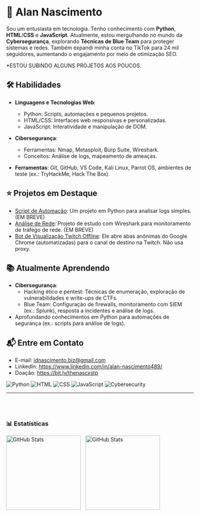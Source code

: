 # 🫡 Alan Nascimento

Sou um entusiasta em tecnologia. Tenho conhecimento com **Python**, **HTML**/**CSS** e **JavaScript**. Atualmente, estou mergulhando no mundo da **Cybersegurança**, explorando **Técnicas de Blue Team** para proteger sistemas e redes. Também expandi minha conta no TikTok para 24 mil seguidores, aumentando o engajamento por meio de otimização SEO.

*ESTOU SUBINDO ALGUNS PROJETOS AOS POUCOS.



## 🛠️ Habilidades
- **Linguagens e Tecnologias Web**:
  - Python: Scripts, automações e pequenos projetos.
  - HTML/CSS: Interfaces web responsivas e personalizadas.
  - JavaScript: Interatividade e manipulação de DOM.
- **Cibersegurança**:
  - Ferramentas: Nmap, Metasploit, Burp Suite, Wireshark.
  - Conceitos: Análise de logs, mapeamento de ameaças.

- **Ferramentas**: Git, GitHub, VS Code, Kali Linux, Parrot OS, ambientes de teste (ex.: TryHackMe, Hack The Box).

## ⭐ Projetos em Destaque
- [Script de Automação](link): Um projeto em Python para analisar logs simples. (EM BREVE)
- [Análise de Rede](https://github.com/xNasc/Rede-log): Projeto de estudo com Wireshark para monitoramento de tráfego de rede. (EM BREVE)
- [Bot de Visualização Twitch Offline](https://github.com/xNasc/twitch-bot-views):  Ele abre abas anônimas do Google Chrome (automatizadas) para o canal de destino na Twitch. Não usa proxy.

## 📚 Atualmente Aprendendo
- **Cibersegurança**:
  - Hacking ético e pentest: Técnicas de enumeração, exploração de vulnerabilidades e write-ups de CTFs.
  - Blue Team: Configuração de firewalls, monitoramento com SIEM (ex.: Splunk), resposta a incidentes e análise de logs.
- Aprofundando conhecimentos em Python para automações de segurança (ex.: scripts para análise de logs).

## 📬 Entre em Contato
- E-mail: idnascimento.biz@gmail.com
- LinkedIn: https://www.linkedin.com/in/alan-nascimento489/
- Doação: https://bit.ly/thenascxstp





![Python](https://img.shields.io/badge/-Python-3776AB?style=flat&logo=python)
![HTML](https://img.shields.io/badge/-HTML-E34F26?style=flat&logo=html5)
![CSS](https://img.shields.io/badge/-CSS-1572B6?style=flat&logo=css3)
![JavaScript](https://img.shields.io/badge/-JavaScript-F7DF1E?style=flat&logo=javascript)
![Cybersecurity](https://img.shields.io/badge/-Cybersecurity-000000?style=flat&logo=security)

---

<br/>
<br/>

### 📊 Estatísticas

<p>
  <img 
    align="left" 
    alt="GitHub Stats" 
    height="200" 
    style="padding-right: 10px;" 
    src="https://github-readme-stats.vercel.app/api?username=xNasc&show_icons=true&theme=blue_navy&include_all_commits=true&locale=pt-br" 
  />

<img 
      align="left" 
      alt="GitHub Stats" 
      height="200" 
      src="https://github-readme-stats.vercel.app/api/top-langs/?username=xNasc&theme=blue_navy&layout=compact&custom_title=Tecnologias&langs_count=9" 
  />

</p>
